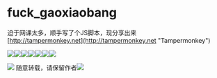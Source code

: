 # fuck_gaoxiaobang
迫于网课太多，顺手写了个JS脚本，现分享出来  
[http://tampermonkey.net](http://tampermonkey.net "Tampermonkey")

![](https://i.imgur.com/lBfPQPw.gif)![](https://i.imgur.com/lBfPQPw.gif)![](https://i.imgur.com/lBfPQPw.gif)![](https://i.imgur.com/lBfPQPw.gif)![](https://i.imgur.com/lBfPQPw.gif)![](https://i.imgur.com/lBfPQPw.gif)![](https://i.imgur.com/lBfPQPw.gif)

![](https://i.imgur.com/TGOf14Y.gif)  随意转载，请保留作者![](https://i.imgur.com/TGOf14Y.gif) 
